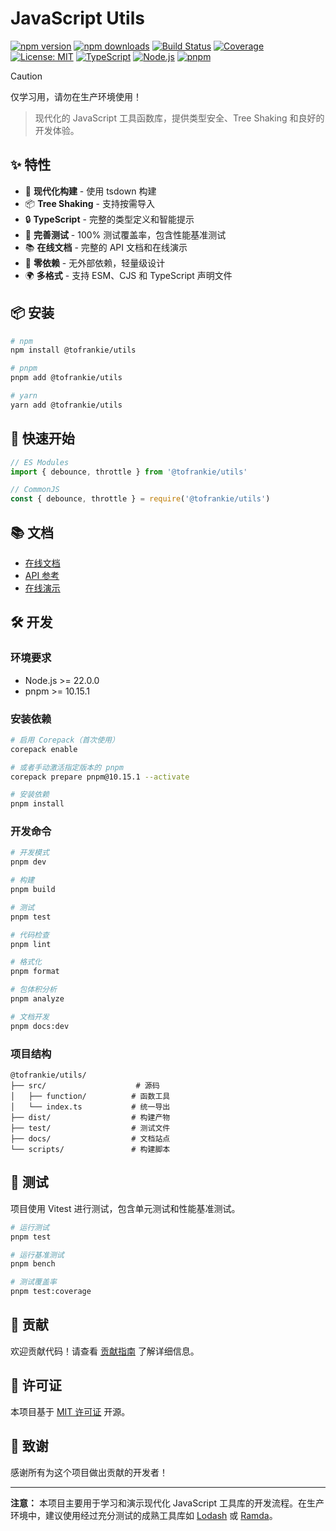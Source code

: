 # JavaScript Utils

[![npm version](https://img.shields.io/npm/v/@tofrankie/utils.svg)](https://www.npmjs.com/package/@tofrankie/utils)
[![npm downloads](https://img.shields.io/npm/dm/@tofrankie/utils.svg)](https://www.npmjs.com/package/@tofrankie/utils)
[![Build Status](https://github.com/tofrankie/utils/workflows/CI/badge.svg)](https://github.com/tofrankie/utils/actions)
[![Coverage](https://codecov.io/gh/tofrankie/@tofrankie/utils/branch/main/graph/badge.svg)](https://codecov.io/gh/tofrankie/@tofrankie/utils)
[![License: MIT](https://img.shields.io/badge/License-MIT-yellow.svg)](https://opensource.org/licenses/MIT)
[![TypeScript](https://img.shields.io/badge/%3C%2F%3E-TypeScript-%230074c1.svg)](http://www.typescriptlang.org/)
[![Node.js](https://img.shields.io/badge/Node.js-22+-green.svg)](https://nodejs.org/)
[![pnpm](https://img.shields.io/badge/pnpm-10.15.1+-orange.svg)](https://pnpm.io/)

> [!CAUTION]
> 仅学习用，请勿在生产环境使用！

> 现代化的 JavaScript 工具函数库，提供类型安全、Tree Shaking 和良好的开发体验。

## ✨ 特性

- 🚀 **现代化构建** - 使用 tsdown 构建
- 📦 **Tree Shaking** - 支持按需导入
- 🔒 **TypeScript** - 完整的类型定义和智能提示
- 🧪 **完善测试** - 100% 测试覆盖率，包含性能基准测试
- 📚 **在线文档** - 完整的 API 文档和在线演示
- 🎯 **零依赖** - 无外部依赖，轻量级设计
- 🌍 **多格式** - 支持 ESM、CJS 和 TypeScript 声明文件

## 📦 安装

```bash
# npm
npm install @tofrankie/utils

# pnpm
pnpm add @tofrankie/utils

# yarn
yarn add @tofrankie/utils
```

## 🚀 快速开始

```javascript
// ES Modules
import { debounce, throttle } from '@tofrankie/utils'
```

```javascript
// CommonJS
const { debounce, throttle } = require('@tofrankie/utils')
```

## 📚 文档

- [在线文档](https://tofrankie.github.io/utils/)
- [API 参考](https://tofrankie.github.io/utils/api/)
- [在线演示](https://tofrankie.github.io/utils/playground/)

## 🛠️ 开发

### 环境要求

- Node.js >= 22.0.0
- pnpm >= 10.15.1

### 安装依赖

```bash
# 启用 Corepack（首次使用）
corepack enable

# 或者手动激活指定版本的 pnpm
corepack prepare pnpm@10.15.1 --activate

# 安装依赖
pnpm install
```

### 开发命令

```bash
# 开发模式
pnpm dev

# 构建
pnpm build

# 测试
pnpm test

# 代码检查
pnpm lint

# 格式化
pnpm format

# 包体积分析
pnpm analyze

# 文档开发
pnpm docs:dev
```

### 项目结构

```
@tofrankie/utils/
├── src/                    # 源码
│   ├── function/          # 函数工具
│   └── index.ts           # 统一导出
├── dist/                  # 构建产物
├── test/                  # 测试文件
├── docs/                  # 文档站点
└── scripts/               # 构建脚本
```

## 🧪 测试

项目使用 Vitest 进行测试，包含单元测试和性能基准测试。

```bash
# 运行测试
pnpm test

# 运行基准测试
pnpm bench

# 测试覆盖率
pnpm test:coverage
```

## 🤝 贡献

欢迎贡献代码！请查看 [贡献指南](CONTRIBUTING.md) 了解详细信息。

## 📄 许可证

本项目基于 [MIT 许可证](LICENSE) 开源。

## 🙏 致谢

感谢所有为这个项目做出贡献的开发者！

---

**注意：** 本项目主要用于学习和演示现代化 JavaScript 工具库的开发流程。在生产环境中，建议使用经过充分测试的成熟工具库如 [Lodash](https://lodash.com/) 或 [Ramda](https://ramdajs.com/)。
